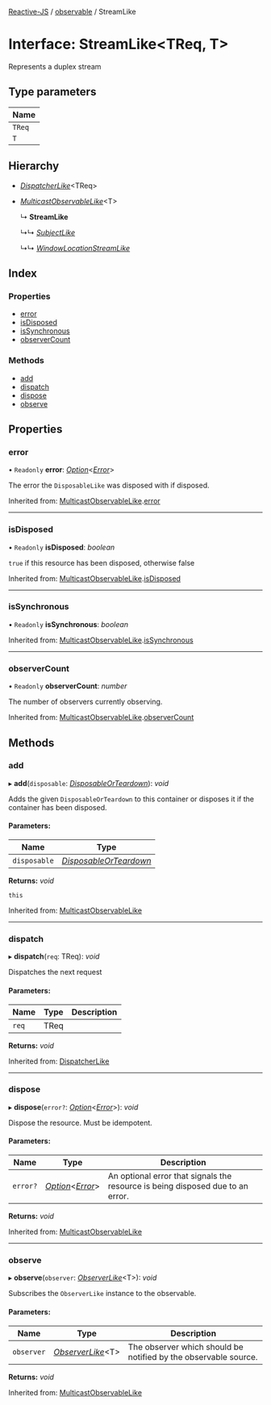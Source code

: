 [Reactive-JS](../README.md) / [observable](../modules/observable.md) / StreamLike

# Interface: StreamLike<TReq, T\>

Represents a duplex stream

## Type parameters

Name |
------ |
`TReq` |
`T` |

## Hierarchy

* [*DispatcherLike*](observable.dispatcherlike.md)<TReq\>

* [*MulticastObservableLike*](observable.multicastobservablelike.md)<T\>

  ↳ **StreamLike**

  ↳↳ [*SubjectLike*](observable.subjectlike.md)

  ↳↳ [*WindowLocationStreamLike*](web.windowlocationstreamlike.md)

## Index

### Properties

* [error](observable.streamlike.md#error)
* [isDisposed](observable.streamlike.md#isdisposed)
* [isSynchronous](observable.streamlike.md#issynchronous)
* [observerCount](observable.streamlike.md#observercount)

### Methods

* [add](observable.streamlike.md#add)
* [dispatch](observable.streamlike.md#dispatch)
* [dispose](observable.streamlike.md#dispose)
* [observe](observable.streamlike.md#observe)

## Properties

### error

• `Readonly` **error**: [*Option*](../modules/option.md#option)<[*Error*](../modules/disposable.md#error)\>

The error the `DisposableLike` was disposed with if disposed.

Inherited from: [MulticastObservableLike](observable.multicastobservablelike.md).[error](observable.multicastobservablelike.md#error)

___

### isDisposed

• `Readonly` **isDisposed**: *boolean*

`true` if this resource has been disposed, otherwise false

Inherited from: [MulticastObservableLike](observable.multicastobservablelike.md).[isDisposed](observable.multicastobservablelike.md#isdisposed)

___

### isSynchronous

• `Readonly` **isSynchronous**: *boolean*

Inherited from: [MulticastObservableLike](observable.multicastobservablelike.md).[isSynchronous](observable.multicastobservablelike.md#issynchronous)

___

### observerCount

• `Readonly` **observerCount**: *number*

The number of observers currently observing.

Inherited from: [MulticastObservableLike](observable.multicastobservablelike.md).[observerCount](observable.multicastobservablelike.md#observercount)

## Methods

### add

▸ **add**(`disposable`: [*DisposableOrTeardown*](../modules/disposable.md#disposableorteardown)): *void*

Adds the given `DisposableOrTeardown` to this container or disposes it if the container has been disposed.

#### Parameters:

Name | Type |
------ | ------ |
`disposable` | [*DisposableOrTeardown*](../modules/disposable.md#disposableorteardown) |

**Returns:** *void*

`this`

Inherited from: [MulticastObservableLike](observable.multicastobservablelike.md)

___

### dispatch

▸ **dispatch**(`req`: TReq): *void*

Dispatches the next request

#### Parameters:

Name | Type | Description |
------ | ------ | ------ |
`req` | TReq |     |

**Returns:** *void*

Inherited from: [DispatcherLike](observable.dispatcherlike.md)

___

### dispose

▸ **dispose**(`error?`: [*Option*](../modules/option.md#option)<[*Error*](../modules/disposable.md#error)\>): *void*

Dispose the resource. Must be idempotent.

#### Parameters:

Name | Type | Description |
------ | ------ | ------ |
`error?` | [*Option*](../modules/option.md#option)<[*Error*](../modules/disposable.md#error)\> | An optional error that signals the resource is being disposed due to an error.    |

**Returns:** *void*

Inherited from: [MulticastObservableLike](observable.multicastobservablelike.md)

___

### observe

▸ **observe**(`observer`: [*ObserverLike*](observable.observerlike.md)<T\>): *void*

Subscribes the `ObserverLike` instance to the observable.

#### Parameters:

Name | Type | Description |
------ | ------ | ------ |
`observer` | [*ObserverLike*](observable.observerlike.md)<T\> | The observer which should be notified by the observable source.    |

**Returns:** *void*

Inherited from: [MulticastObservableLike](observable.multicastobservablelike.md)
